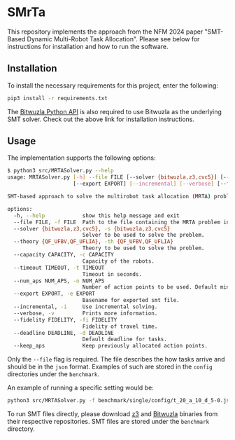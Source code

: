 # SMrTa

This repository implements the approach from the NFM 2024 paper "SMT-Based Dynamic Multi-Robot Task Allocation". Please see below for instructions for installation and how to run the software.

## Installation

To install the necessary requirements for this project, enter the following:

```bash
pip3 install -r requirements.txt
```

The [Bitwuzla Python API](https://bitwuzla.github.io/docs/install.html) is also required to use Bitwuzla as the underlying SMT solver. Check out the above link for installation instructions.

## Usage

The implementation supports the following options:

```bash
$ python3 src/MRTASolver.py --help
usage: MRTASolver.py [-h] --file FILE [--solver {bitwuzla,z3,cvc5}] [--theory {QF_UFBV,QF_UFLIA}] [--capacity CAPACITY] [--timeout TIMEOUT] [--num_aps NUM_APS]
                     [--export EXPORT] [--incremental] [--verbose] [--fidelity FIDELITY] [--deadline DEADLINE] [--keep_aps]

SMT-based approach to solve the multirobot task allocation (MRTA) problem.

options:
  -h, --help            show this help message and exit
  --file FILE, -f FILE  Path to the file containing the MRTA problem instance.
  --solver {bitwuzla,z3,cvc5}, -s {bitwuzla,z3,cvc5}
                        Solver to be used to solve the problem.
  --theory {QF_UFBV,QF_UFLIA}, -th {QF_UFBV,QF_UFLIA}
                        Theory to be used to solve the problem.
  --capacity CAPACITY, -c CAPACITY
                        Capacity of the robots.
  --timeout TIMEOUT, -t TIMEOUT
                        Timeout in seconds.
  --num_aps NUM_APS, -n NUM_APS
                        Number of action points to be used. Default minimum possible used.
  --export EXPORT, -e EXPORT
                        Basename for exported smt file.
  --incremental, -i     Use incremental solving.
  --verbose, -v         Prints more information.
  --fidelity FIDELITY, -fi FIDELITY
                        Fidelity of travel time.
  --deadline DEADLINE, -d DEADLINE
                        Default deadline for tasks.
  --keep_aps            Keep previously allocated action points.
```

Only the `--file` flag is required. The file describes the how tasks arrive and should be in the `json` format. Examples of such are stored in the `config` directories under the `benchmark`.

An example of running a specific setting would be:

```bash
python3 src/MRTASolver.py -f benchmark/single/config/t_20_a_10_d_5-0.json
```

To run SMT files directly, please download [z3](https://github.com/Z3Prover/z3) and [Bitwuzla](https://github.com/bitwuzla/bitwuzla) binaries from their respective repositories. SMT files are stored under the `benchmark` directory.
